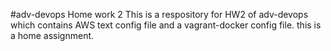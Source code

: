 #adv-devops Home work 2
This is a respository for HW2 of adv-devops which contains AWS text config file and a vagrant-docker config file.
this is a home assignment.
